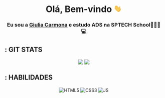 ### <h1 align="center"> Olá, Bem-vindo <img src="https://raw.githubusercontent.com/devSouvik/devSouvik/master/Hi.gif" width="25"></h1>

  <h3 align="center"> Eu sou a 
    <a href="https://www.linkedin.com/in/giuliacarmona/">Giulia Carmona</a>
    e estudo ADS na SPTECH School👩🏻‍🦰💻</h3>

## : GIT STATS
  <div align="center">
    <img align="center" height="180vh" src='https://github-readme-stats.vercel.app/api?username=giuliacarmona&show_icons=true&theme=codeSTACKr&bg_color=00000000&hide_border=true'>
    <img align="center" height="130vh" src='https://github-readme-stats.vercel.app/api/top-langs/?username=giuliacarmona&layout=compact&theme=slateorange&bg_color=00000000&hide_border=true'>
  </div>

## : HABILIDADES
  <div align="center">
    <img align="center" alt="HTML5" height="28" width="85" src="https://img.shields.io/badge/HTML5-E34F26?style=for-the-badge&logo=html5&logoColor=white">
    <img align="center" alt="CSS3" height="28" width="85" src="https://img.shields.io/badge/CSS3-1572B6?style=for-the-badge&logo=css3&logoColor=white">
    <img align="center" alt="JS" height="28" width="120" src="https://img.shields.io/badge/JavaScript-F7DF1E?style=for-the-badge&logo=javascript&logoColor=black">

 </div>